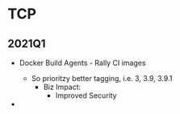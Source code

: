 # TCP
## 2021Q1
 * Docker Build Agents - Rally CI images
   * So prioritzy better tagging, i.e. 3, 3.9, 3.9.1
     * Biz Impact:
       * Improved Security
   
 * 
<!--stackedit_data:
eyJoaXN0b3J5IjpbLTE1NDM2MzQ2MTAsMjEwMzg2OTYxNV19
-->